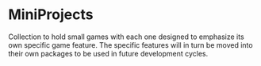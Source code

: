 # MiniProjects
Collection to hold small games with each one designed to emphasize its own specific game feature.
The specific features will in turn be moved into their own packages to be used in future development cycles.
